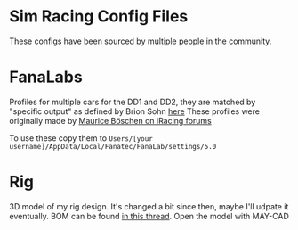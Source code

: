 # Sim Racing Config Files

These configs have been sourced by multiple people in the community.

# FanaLabs

Profiles for multiple cars for the DD1 and DD2, they are matched by "specific output" as defined by Brion Sohn [here](https://members.iracing.com/jforum/posts/list/3648546.page)  These profiles were originally made by [Maurice Böschen on iRacing forums](https://members.iracing.com/jforum/posts/list/250/3648546.page#11745131)

To use these copy them to `Users/[your username]/AppData/Local/Fanatec/FanaLab/settings/5.0`

# Rig

3D model of my rig design. It's changed a bit since then, maybe I'll udpate it eventually. BOM can be found [in this thread](https://www.reddit.com/r/simracing/comments/9jesns/custom_8020_rig_question/e6r52vm/).  Open the model with MAY-CAD
